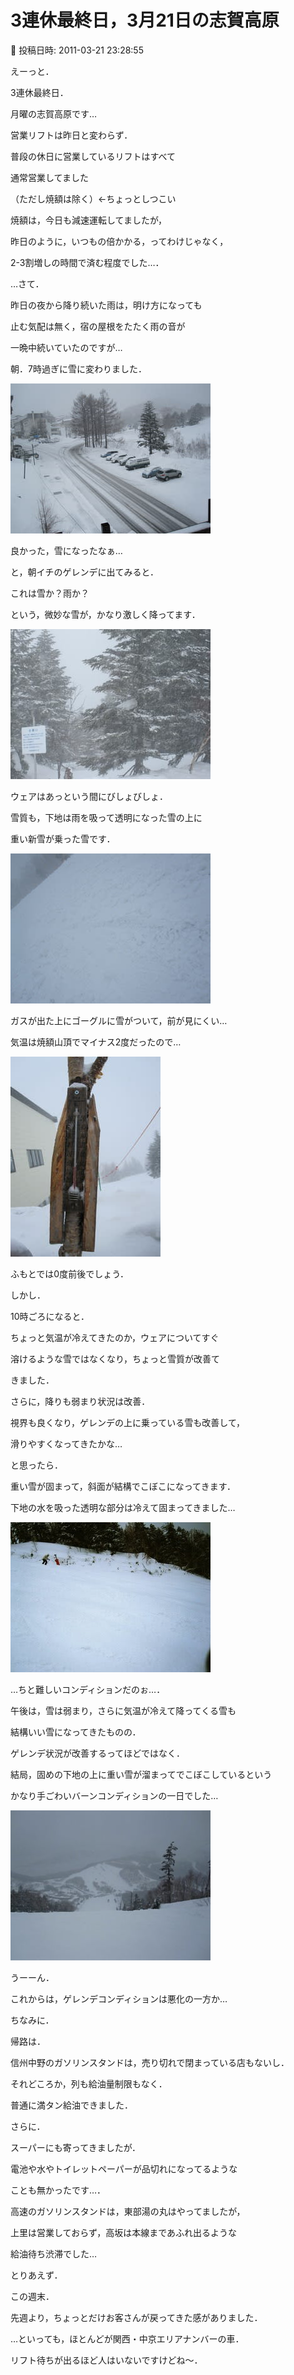 # 3連休最終日，3月21日の志賀高原

📅 投稿日時: 2011-03-21 23:28:55

えーっと．





3連休最終日．


月曜の志賀高原です…





営業リフトは昨日と変わらず．


普段の休日に営業しているリフトはすべて


通常営業してました


（ただし焼額は除く）←ちょっとしつこい


焼額は，今日も減速運転してましたが，


昨日のように，いつもの倍かかる，ってわけじゃなく，


2-3割増しの時間で済む程度でした…．





…さて．


昨日の夜から降り続いた雨は，明け方になっても


止む気配は無く，宿の屋根をたたく雨の音が


一晩中続いていたのですが…





朝．7時過ぎに雪に変わりました．




![f8d8d2d2511cedb26fa6ad7a626f6d26.jpg](images/f8d8d2d2511cedb26fa6ad7a626f6d26.jpg)







良かった，雪になったなぁ…


と，朝イチのゲレンデに出てみると．





これは雪か？雨か？





という，微妙な雪が，かなり激しく降ってます．




![6bb3ca45f94b0419f3d179a6e892a8ee.jpg](images/6bb3ca45f94b0419f3d179a6e892a8ee.jpg)




ウェアはあっという間にびしょびしょ．





雪質も，下地は雨を吸って透明になった雪の上に


重い新雪が乗った雪です．




![adbe94f39c2d2e176ff379e0d314b715.jpg](images/adbe94f39c2d2e176ff379e0d314b715.jpg)







ガスが出た上にゴーグルに雪がついて，前が見にくい…


気温は焼額山頂でマイナス2度だったので…




![780f630222c2350a77a1cc631532eb0e.jpg](images/780f630222c2350a77a1cc631532eb0e.jpg)




ふもとでは0度前後でしょう．





しかし．


10時ごろになると．


ちょっと気温が冷えてきたのか，ウェアについてすぐ


溶けるような雪ではなくなり，ちょっと雪質が改善て


きました．


さらに，降りも弱まり状況は改善．





視界も良くなり，ゲレンデの上に乗っている雪も改善して，


滑りやすくなってきたかな…


と思ったら．


重い雪が固まって，斜面が結構でこぼこになってきます．


下地の水を吸った透明な部分は冷えて固まってきました…




![b3a9441bf2e3207cbe915a4f31e58a71.jpg](images/b3a9441bf2e3207cbe915a4f31e58a71.jpg)




…ちと難しいコンディションだのぉ…．





午後は，雪は弱まり，さらに気温が冷えて降ってくる雪も


結構いい雪になってきたものの．


ゲレンデ状況が改善するってほどではなく．





結局，固めの下地の上に重い雪が溜まってでこぼこしているという


かなり手ごわいバーンコンディションの一日でした…




![71a297fc0ef624e97a056497b20f1a4a.jpg](images/71a297fc0ef624e97a056497b20f1a4a.jpg)







うーーん．


これからは，ゲレンデコンディションは悪化の一方か…





ちなみに．


帰路は．





信州中野のガソリンスタンドは，売り切れで閉まっている店もないし．


それどころか，列も給油量制限もなく．


普通に満タン給油できました．





さらに．


スーパーにも寄ってきましたが．


電池や水やトイレットペーパーが品切れになってるような


ことも無かったです…．





高速のガソリンスタンドは，東部湯の丸はやってましたが，


上里は営業しておらず，高坂は本線まであふれ出るような


給油待ち渋滞でした…





とりあえず．


この週末．


先週より，ちょっとだけお客さんが戻ってきた感がありました．


…といっても，ほとんどが関西・中京エリアナンバーの車．


リフト待ちが出るほど人はいないですけどね～．
